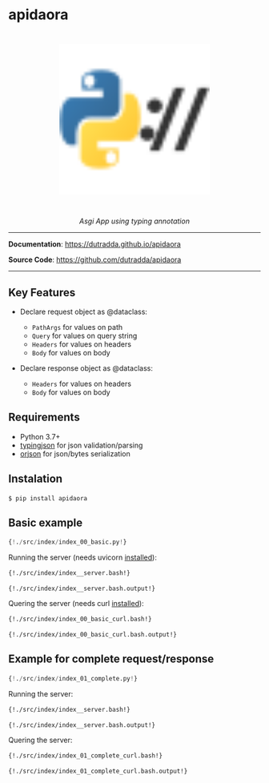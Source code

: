 # apidaora

<p align="center" style="margin: 3em">
  <a href="https://github.com/dutradda/apidaora">
    <img src="apidaora.svg" alt="apidaora" width="300"/>
  </a>
</p>

<p align="center">
    <em>Asgi App using typing annotation</b></em>
</p>

---

**Documentation**: <a href="https://dutradda.github.io/apidaora" target="_blank">https://dutradda.github.io/apidaora</a>

**Source Code**: <a href="https://github.com/dutradda/apidaora" target="_blank">https://github.com/dutradda/apidaora</a>

---


## Key Features

- Declare request object as @dataclass:
    + `PathArgs` for values on path
    + `Query` for values on query string
    + `Headers` for values on headers
    + `Body` for values on body

- Declare response object as @dataclass:
    + `Headers` for values on headers
    + `Body` for values on body


## Requirements

 - Python 3.7+
 - [typingjson](https://github.com/dutradda/typingjson) for json validation/parsing
 - [orjson](https://github.com/ijl/orjson) for json/bytes serialization


## Instalation
```
$ pip install apidaora
```


## Basic example

```python
{!./src/index/index_00_basic.py!}
```

Running the server (needs uvicorn [installed](https://www.uvicorn.org)):

```bash
{!./src/index/index__server.bash!}
```

```
{!./src/index/index__server.bash.output!}
```

Quering the server (needs curl [installed](https://curl.haxx.se/docs/install.html)):

```bash
{!./src/index/index_00_basic_curl.bash!}
```

```
{!./src/index/index_00_basic_curl.bash.output!}
```


## Example for complete request/response

```python
{!./src/index/index_01_complete.py!}
```

Running the server:

```bash
{!./src/index/index__server.bash!}
```

```
{!./src/index/index__server.bash.output!}
```

Quering the server:

```bash
{!./src/index/index_01_complete_curl.bash!}
```

```
{!./src/index/index_01_complete_curl.bash.output!}
```
